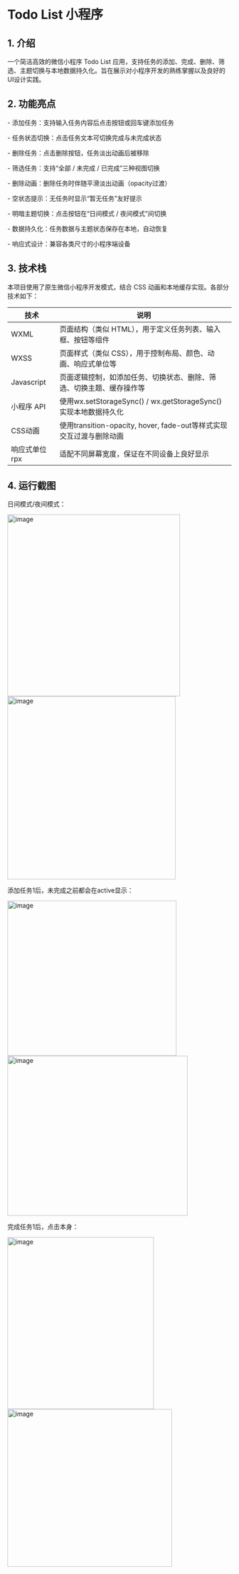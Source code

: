 # Todo List 小程序

## 1. 介绍

一个简洁高效的微信小程序 Todo List 应用，支持任务的添加、完成、删除、筛选、主题切换与本地数据持久化。旨在展示对小程序开发的熟练掌握以及良好的UI设计实践。

## 2. 功能亮点

\- 添加任务：支持输入任务内容后点击按钮或回车键添加任务

\- 任务状态切换：点击任务文本可切换完成与未完成状态

\- 删除任务：点击删除按钮，任务淡出动画后被移除

\- 筛选任务：支持“全部 / 未完成 / 已完成”三种视图切换

\- 删除动画：删除任务时伴随平滑淡出动画（opacity过渡）

\- 空状态提示：无任务时显示“暂无任务”友好提示

\- 明暗主题切换：点击按钮在“日间模式 / 夜间模式”间切换

\- 数据持久化：任务数据与主题状态保存在本地，自动恢复

\- 响应式设计：兼容各类尺寸的小程序端设备

## 3. 技术栈

本项目使用了原生微信小程序开发模式，结合 CSS 动画和本地缓存实现。各部分技术如下：

| 技术          | 说明                                                         |
| ------------- | ------------------------------------------------------------ |
| WXML          | 页面结构（类似 HTML），用于定义任务列表、输入框、按钮等组件  |
| WXSS          | 页面样式（类似 CSS），用于控制布局、颜色、动画、响应式单位等 |
| Javascript    | 页面逻辑控制，如添加任务、切换状态、删除、筛选、切换主题、缓存操作等 |
| 小程序 API    | 使用wx.setStorageSync() / wx.getStorageSync() 实现本地数据持久化 |
| CSS动画       | 使用transition-opacity, hover, fade-out等样式实现交互过渡与删除动画 |
| 响应式单位rpx | 适配不同屏幕宽度，保证在不同设备上良好显示                   |

## 4. 运行截图

日间模式/夜间模式：

<img width="388" height="408" alt="image" src="https://github.com/user-attachments/assets/6a673145-28fe-4e95-8fee-8b7ed32c73b7" />
<img width="378" height="411" alt="image" src="https://github.com/user-attachments/assets/45919cbd-cb38-4e49-91ff-3bcf98490b56" />


  添加任务1后，未完成之前都会在active显示：

<img width="380" height="348" alt="image" src="https://github.com/user-attachments/assets/6fe0536a-c1be-4b8b-a9af-c50a2d891eba" />
<img width="405" height="359" alt="image" src="https://github.com/user-attachments/assets/7eb307c0-c8f5-4789-876b-41e8dac65336" />



  完成任务1后，点击本身：
  
<img width="329" height="386" alt="image" src="https://github.com/user-attachments/assets/fd6a9477-d33f-4748-9978-7ba24cd214f1" />
<img width="370" height="354" alt="image" src="https://github.com/user-attachments/assets/19e4b9ab-804e-4f49-ba1c-0a020b2a815b" />



